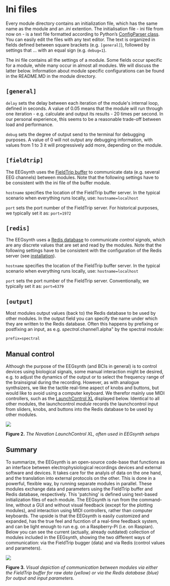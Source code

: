 # Ini files

Every module directory contains an initialization file, which has the same name as the module and an *.ini* extention.
The initialisation file - ini file from now on - is a text file formatted according to Python’s 
[ConfigParser class](https://docs.python.org/2/library/configparser.html). 
You can easily edit the files with any text editor.
The text is organized in fields defined between square brackets (e.g. ```[general]```), followed by
settings that ... with an equal sign (e.g. ```debug=1```). 

The ini file contains all the settings of a module. Some fields occur specific for a module, while 
many occur in almost all modules. We will discuss the latter below. Information about module specific 
configurations can be found in the README.MD in the module directory.

## ```[general]```

```delay``` sets the delay between each iteration of the module's internal loop, defined in seconds. 
A value of 0.05 means that the module will run through one iteration - e.g. calculate and output its 
results - 20 times per second. In our personal experience, this seems to be a reasonable trade-off between 
load and performance. 
 
```debug``` sets the degree of output send to the terminal for debugging purposes. A value of 0 will 
not output any debugging information, with values from 1 to 3 it will progressively add more, depending on the module.

## ```[fieldtrip]```

The EEGsynth uses the [FieldTrip buffer](buffer.md) to communicate data (e.g. several EEG channels) 
between modules. Note that the following settings have to be consistent with the ini file 
of the buffer module.

```hostname``` specifies the location of the FieldTrip buffer server. In the typical scenario when 
everything runs locally, use: ```hostname=localhost```

```port``` sets the port number of the FieldTrip server. For historical purposes, we typically set
it as: ```port=1972```

## ```[redis]```

The EEGsynth uses a [Redis database](http://Redis.io/) to communicate *control signals*, which are any 
discrete values that are set and read by the modules. Note that the following settings have to be 
consistent with the configuration of the Redis server (see [installation](installation.md)).
 
```hostname``` specifies the location of the FieldTrip buffer server. In the typical scenario when 
everything runs locally, use: ```hostname=localhost```
 
```port``` sets the port number of the FieldTrip server. Conventionally, we typically set
it as: ```port=6379```

## ```[output]```

Most modules output values (back to) the Redis database to be used by other modules. In the output field
you can specify the name under which they are written to the Redis database. Often this happens by 
prefixing or postfixing an input, as e.g. *spectral*.channel1.alpha" by the spectral module:

```prefix=spectral```





## Manual control
Although the purpose of the EEGsynth (and BCIs in general) is to control devices using biological signals, some manual interaction might be desired, e.g. to adjust the dynamics of the output or to select the frequency range of the brainsignal during the recording. However, as with analogue synthsizers, we like the tactile real-time aspect of knobs and buttons, but would like to avoid using a computer keyboard. We therefor mainly use MIDI controllers, such as the [LaunchControl XL](https://global.novationmusic.com/launch/launch-control-xl#) displayed below. Identical to all other modules, the launchcontrol *module* records the launchcontrol input from sliders, knobs, and buttons into the Redis database to be used by other modules.

![](https://novationmusic.com/sites/novation/files/LCXL-HeaderImage-2560-1000.png)

**Figure 2.** *The Novation LaunchControl XL, often used in EEGsynth setups*

## Summary
To summarize, the EEGsynth is an open-source code-base that functions as an interface between electrophysiological recordings devices and external software and devices. It takes care for the analyis of data on the one hand, and the translation into external protocols on the other. This is done in a powerful, flexible way, by running separate modules in parallel. These modules exchange data and parameters using the FieldTrip buffer and Redis database, respectively. This 'patching' is defined using text-based initialization files of each module. The EEGsynth is run from the command-line, without a GUI and without visual feedback (except for the plotting modules), and interaction using MIDI controllers, rather than computer keyboards. The upside is that the EEGsynth is easily customized and expanded, has the true feel and fucntion of a real-time feedback system, and can be light enough to run e.g. on a Raspberry-Pi (i.e. on Raspian). Below you can see the current (actually, already outdated) collection of modules included in the EEGsynth, showing the two different ways of communication: via the FieldTrip bugger (data) and via Redis (control values and parameters).

[![](http://www.eegsynth.org/wp-content/uploads/2016/08/EEGsynth_comm_overview-1024x576.jpg?resize=1024%2C576)](http://www.eegsynth.org/wp-content/uploads/2016/08/EEGsynth_comm_overview-1024x576.jpg)

**Figure 3.** *Visual depiction of communication between modules via either the FieldTrip buffer for raw data (yellow) or via the Redis database (blue) for output and input parameters.*

